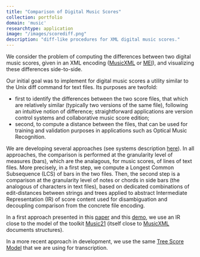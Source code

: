 ```yaml
---
title: "Comparison of Digital Music Scores"
collection: portfolio
domain: 'music'
researchtype: application
image: "/images/scorediff.png"
description: "diff-like procedures for XML digital music scores."
---
```

We consider the problem of computing the differences between two digital music scores, given in an XML encoding 
([MusicXML](https://www.musicxml.com/) or [MEI](https://music-encoding.org/)), and visualizing these differences side-to-side.

Our initial goal was to implement for digital music scores a utility similar to the Unix diff command for text files. Its purposes are twofold: 
- first to identify the differences between the two score files, that which are relatively similar (typically two versions of the same file),
  following an intuitive notion of difference;
  straightforward applications are version control systems and collaborative music score edition;
- second, to compute a distance between the files, that can be used for training and validation purposes in applications such as Optical Music Recognition.

We are developing several approaches (see systems description [here](soft/2019-scorediff)). In all approaches, the comparison is performed at the granularity level of measures (bars), which are the analagous, for music scores, of lines of text files. More precisely, in a first step, we compute a Longest Common Subsequence (LCS) of bars in the two files. Then, the second step is a comparison at the granularity level of notes or chords in side bars (the analogous of characters in text files), based on dedicated combinations of edit-distances between strings and trees applied to abstract Intermediate Representation (IR) of score content used for disambiguation and decoupling comparison from the concrete file encoding. 

In a first approach presented in this 
[paper](/publication/2019-11-01-A-diff-procedure-for-music-score-files) and this 
[demo](/publication/2019-11-01-Computation-and-Visualization-of-Differences-between-two-XML-Music-Score-Files), 
we use an IR close to the model of the toolkit [Music21](https://www.music21.org) (itself close to [MusicXML](https://www.musicxml.com) documents structures).

In a more recent approach in development, we use the same [Tree Score Model](/portfolio/12-TSM/) that we are using for transcription.